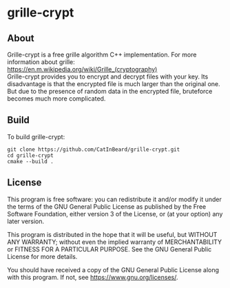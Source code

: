 # grille-crypt

## About
Grille-crypt is a free grille algorithm C++ implementation.
For more information about grille: https://en.m.wikipedia.org/wiki/Grille_(cryptography)  
Grille-crypt provides you to encrypt and decrypt files with your key. Its disadvantage is that the encrypted file is much larger than the original one.  But due to the presence of random data in the encrypted file, bruteforce becomes much more complicated.

## Build
To build grille-crypt:  
```
git clone https://github.com/CatInBeard/grille-crypt.git
cd grille-crypt  
cmake --build .
```

## License
This program is free software: you can redistribute it and/or modify it under the terms of the GNU General Public License as published by the Free Software Foundation, either version 3 of the License, or (at your option) any later version.  

This program is distributed in the hope that it will be useful, but WITHOUT ANY WARRANTY; without even the implied warranty of MERCHANTABILITY or FITNESS FOR A PARTICULAR PURPOSE. See the GNU General Public License for more details.  

You should have received a copy of the GNU General Public License along with this program. If not, see <https://www.gnu.org/licenses/>.
